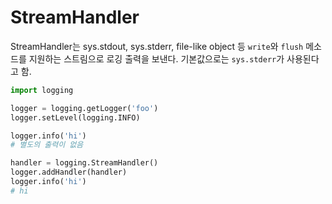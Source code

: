 # StreamHandler

StreamHandler는 sys.stdout, sys.stderr, file-like object 등 `write`와 `flush` 메소드를 지원하는 스트림으로 로깅 출력을 보낸다. 기본값으로는 `sys.stderr`가 사용된다고 함.

```python
import logging

logger = logging.getLogger('foo')
logger.setLevel(logging.INFO)

logger.info('hi')
# 별도의 출력이 없음

handler = logging.StreamHandler()
logger.addHandler(handler)
logger.info('hi')
# hi
```
